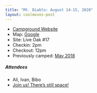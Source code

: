 ```yaml
---
title: "Mt. Diablo: August 14-15, 2020"
layout: coolmoves-post
---
```


* [Campground Website](https://www.parks.ca.gov/?page_id=517)
* Map: [Google](https://www.google.com/maps/search/?api=1&query=37.878613,-121.933847&z=13)
* Site: Live Oak #17
* Checkin: 2pm
* Checkout: 12pm
* Previously camped: [May 2018](../../2018-05-05-mt-diablo)


##### Attendees
* Ali, Ivan, Bibo
* [Join us! There’s still space!](https://forms.gle/hrRJKsv8Ty19W7DXA)
